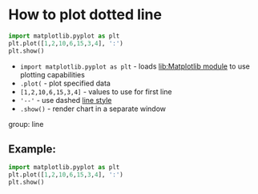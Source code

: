 # How to plot dotted line

```python
import matplotlib.pyplot as plt
plt.plot([1,2,10,6,15,3,4], ':')
plt.show()
```

- `import matplotlib.pyplot as plt` - loads [lib:Matplotlib module](python-matplotlib/how-to-install-matplotlib-python-lib-in-ubuntu-ubuntuversion) to use plotting capabilities
- `.plot(` - plot specified data
- `[1,2,10,6,15,3,4]` - values to use for first line
- `'--'` - use dashed [line style](https://matplotlib.org/2.1.2/api/_as_gen/matplotlib.pyplot.plot.html)
- `.show()` - render chart in a separate window

group: line

## Example: 
```python
import matplotlib.pyplot as plt
plt.plot([1,2,10,6,15,3,4], ':')
plt.show()
```


